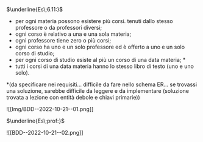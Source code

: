 $\underline{Es\;6.11:}$

- per ogni materia possono esistere più corsi. tenuti dallo stesso professore o da professori diversi;
- ogni corso è relativo a una e una sola materia;
- ogni professore tiene zero o più corsi;
- ogni corso ha uno e un solo professore ed è offerto a uno e un solo corso di studio;
- per ogni corso di studio esiste al più un corso di una data materia; $*$
- tutti i corsi di una data materia hanno lo stesso libro di testo (uno e uno solo).

$*$(da specificare nei requisiti... difficile da fare nello schema ER... se trovassi una soluzione, sarebbe difficile da leggere e da implementare (soluzione trovata a lezione con entità debole e chiavi primarie))

![[Img/BDD--2022-10-21--01.png]]

$\underline{Es\;prof:}$

![[BDD--2022-10-21--02.png]]